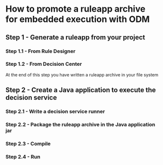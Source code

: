 # How to promote a ruleapp archive for embedded execution with ODM

## Step 1 - Generate a ruleapp from your project
### Step 1.1 - From Rule Designer
### Step 1.2 - From Decision Center
At the end of this step you have written a ruleapp archive in your file system

## Step 2 - Create a Java application to execute the decision service
### Step 2.1 - Write a decision service runner
### Step 2.2 - Package the ruleapp archive in the Java application jar
### Step 2.3 - Compile
### Step 2.4 - Run
